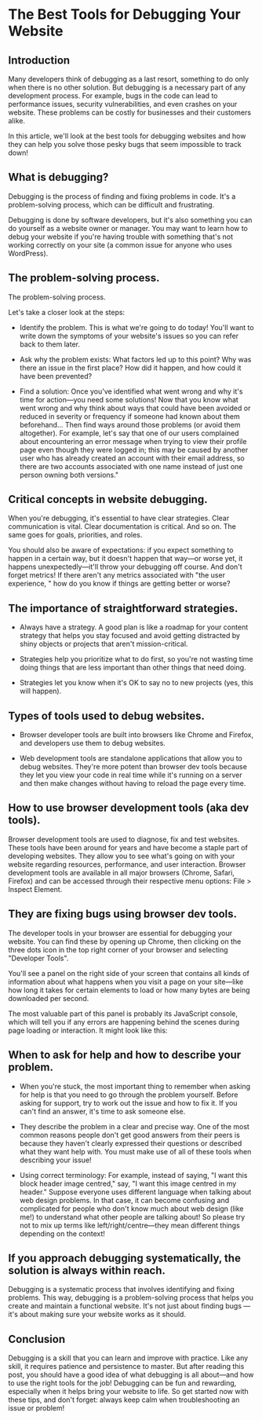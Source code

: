# The Best Tools for Debugging Your Website

## Introduction

Many developers think of debugging as a last resort, something to do only when there is no other solution. But debugging is a necessary part of any development process. For example, bugs in the code can lead to performance issues, security vulnerabilities, and even crashes on your website. These problems can be costly for businesses and their customers alike.

In this article, we'll look at the best tools for debugging websites and how they can help you solve those pesky bugs that seem impossible to track down!

## What is debugging?

Debugging is the process of finding and fixing problems in code. It's a problem-solving process, which can be difficult and frustrating.

Debugging is done by software developers, but it's also something you can do yourself as a website owner or manager. You may want to learn how to debug your website if you're having trouble with something that's not working correctly on your site (a common issue for anyone who uses WordPress).

## The problem-solving process.

The problem-solving process.

Let's take a closer look at the steps:

* Identify the problem. This is what we're going to do today! You'll want to write down the symptoms of your website's issues so you can refer back to them later.
    
* Ask why the problem exists: What factors led up to this point? Why was there an issue in the first place? How did it happen, and how could it have been prevented?
    
* Find a solution: Once you've identified what went wrong and why it's time for action—you need some solutions! Now that you know what went wrong and why think about ways that could have been avoided or reduced in severity or frequency if someone had known about them beforehand... Then find ways around those problems (or avoid them altogether). For example, let's say that one of our users complained about encountering an error message when trying to view their profile page even though they were logged in; this may be caused by another user who has already created an account with their email address, so there are two accounts associated with one name instead of just one person owning both versions."
    

## Critical concepts in website debugging.

When you're debugging, it's essential to have clear strategies. Clear communication is vital. Clear documentation is critical. And so on. The same goes for goals, priorities, and roles.

You should also be aware of expectations: if you expect something to happen in a certain way, but it doesn't happen that way—or worse yet, it happens unexpectedly—it'll throw your debugging off course. And don't forget metrics! If there aren't any metrics associated with "the user experience, " how do you know if things are getting better or worse?

## The importance of straightforward strategies.

* Always have a strategy. A good plan is like a roadmap for your content strategy that helps you stay focused and avoid getting distracted by shiny objects or projects that aren't mission-critical.
    
* Strategies help you prioritize what to do first, so you're not wasting time doing things that are less important than other things that need doing.
    
* Strategies let you know when it's OK to say no to new projects (yes, this will happen).
    

## Types of tools used to debug websites.

* Browser developer tools are built into browsers like Chrome and Firefox, and developers use them to debug websites.
    
* Web development tools are standalone applications that allow you to debug websites. They're more potent than browser dev tools because they let you view your code in real time while it's running on a server and then make changes without having to reload the page every time.
    

## How to use browser development tools (aka dev tools).

Browser development tools are used to diagnose, fix and test websites. These tools have been around for years and have become a staple part of developing websites. They allow you to see what's going on with your website regarding resources, performance, and user interaction. Browser development tools are available in all major browsers (Chrome, Safari, Firefox) and can be accessed through their respective menu options: File &gt; Inspect Element.

## They are fixing bugs using browser dev tools.

The developer tools in your browser are essential for debugging your website. You can find these by opening up Chrome, then clicking on the three dots icon in the top right corner of your browser and selecting "Developer Tools".

You'll see a panel on the right side of your screen that contains all kinds of information about what happens when you visit a page on your site—like how long it takes for certain elements to load or how many bytes are being downloaded per second.

The most valuable part of this panel is probably its JavaScript console, which will tell you if any errors are happening behind the scenes during page loading or interaction. It might look like this:

## When to ask for help and how to describe your problem.

* When you're stuck, the most important thing to remember when asking for help is that you need to go through the problem yourself. Before asking for support, try to work out the issue and how to fix it. If you can't find an answer, it's time to ask someone else.
    
* They describe the problem in a clear and precise way. One of the most common reasons people don't get good answers from their peers is because they haven't clearly expressed their questions or described what they want help with. You must make use of all of these tools when describing your issue!
    
* Using correct terminology: For example, instead of saying, "I want this block header image centred," say, "I want this image centred in my header." Suppose everyone uses different language when talking about web design problems. In that case, it can become confusing and complicated for people who don't know much about web design (like me!) to understand what other people are talking about! So please try not to mix up terms like left/right/centre—they mean different things depending on the context!
    

## If you approach debugging systematically, the solution is always within reach.

Debugging is a systematic process that involves identifying and fixing problems. This way, debugging is a problem-solving process that helps you create and maintain a functional website. It's not just about finding bugs — it's about making sure your website works as it should.

## Conclusion

Debugging is a skill that you can learn and improve with practice. Like any skill, it requires patience and persistence to master. But after reading this post, you should have a good idea of what debugging is all about—and how to use the right tools for the job! Debugging can be fun and rewarding, especially when it helps bring your website to life. So get started now with these tips, and don't forget: always keep calm when troubleshooting an issue or problem!
